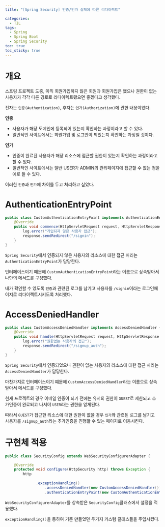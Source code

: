 ```yaml
---
title: "[Spring Security] 인증/인가 실패에 따른 리다이렉트"

categories:
  - TIL
tags:
  - Spring
  - Spring Boot
  - Spring Security
toc: true
toc_sticky: true
---
```


# 개요

스프링 프로젝트 도중, 아직 회원가입하지 않은 회원과 회원가입은 했으나 권한이 없는 사용자가 각각 다른 경로로 리다이렉트됐으면 좋겠다고 생각했다.

전자는 `인증(Authentication)`, 후자는 `인가(Authorization)`에 관한 내용이었다.

__인증__

- 사용자가 해당 도메인에 등록되어 있는지 확인하는 과정이라고 할 수 있다.
- 일반적인 사이트에서는 회원가입 및 로그인이 되었는지 확인하는 과정일 것이다.

__인가__

- 인증이 완료된 사용자가 해당 리소스에 접근할 권한이 있는지 확인하는 과정이라고 할 수 있다.
- 일반적인 사이트에서는 일반 USER가 ADMIN의 관리페이지에 접근할 수 없는 점을 예로 들 수 있다.

이러한 `인증`과 `인가`에 차이를 두고 처리하고 싶었다.

# AuthenticationEntryPoint

```java
public class CustomAuthenticationEntryPoint implements AuthenticationEntryPoint {
    @Override
    public void commence(HttpServletRequest request, HttpServletResponse response, AuthenticationException authException) throws IOException, ServletException {
        log.error("가입되지 않은 사용자 접근");
        response.sendRedirect("/signin");
    }
}
```

`Spring Security`에서 인증되지 않은 사용자의 리소스에 대한 접근 처리는 `AuthenticationEntryPoint`가 담당한다.

인터페이스이기 때문에 `CustomAuthenticationEntryPoint`라는 이름으로 상속받아서 나만의 메서드를 구성했다.

내가 확인할 수 있도록 `인증`과 관련된 로그를 남기고 사용자를 `/signin`이라는 로그인페이지로 리다이렉트시키도록 처리했다.

# AccessDeniedHandler

```java
public class CustomAccessDeniedHandler implements AccessDeniedHandler {
    @Override
    public void handle(HttpServletRequest request, HttpServletResponse response, AccessDeniedException accessDeniedException) throws IOException, ServletException {
        log.error("권한없는 사용자의 접근");
        response.sendRedirect("/signup_auth");
    }
}
```

`Spring Security`에서 인증되었으나 권한이 없는 사용자의 리소스에 대한 접근 처리는 `AccessDeniedHandler`가 담당한다.

마찬가지로 인터페이스이기 떄문에 `CustomAccessDeniedHandler`라는 이름으로 상속받아서 메서드를 구성했다.

현재 프로젝트의 경우 이메일 인증이 되기 전에는 유저의 권한이 `GUEST`로 제한되고 추가인증이 완료되고 나서야 `USER`라는 권한을 얻게된다.

따라서 `GUEST`가 접근한 리소스에 대한 권한이 없을 경우 `인가`와 관련된 로그를 남기고 사용자를 `/signup_auth`라는 추가인증을 진행할 수 있는 페이지로 이동시킨다.

# 구현체 적용

```java
public class SecurityConfig extends WebSecurityConfigurerAdapter {

    @Override
    protected void configure(HttpSecurity http) throws Exception {
        http
                
              .exceptionHandling()
                  .accessDeniedHandler(new CustomAccessDeniedHandler())
                  .authenticationEntryPoint(new CustomAuthenticationEntryPoint());
```

`WebSecurityConfigurerAdapter`를 상속받은 `SecurityConfig`클래스에서 설정을 적용했다.  

`exceptionHandling()`을 통하여 기존 만들었던 두가지 커스텀 클래스들을 주입시켰다.